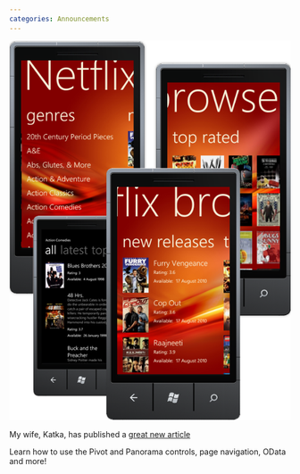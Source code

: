 ```yaml
---
categories: Announcements
---
```


![Netflix Browser](/assets/images/2010-10-15-NetflixBrowser.png)

My wife, Katka, has published a [great new article](http://www.codeproject.com/KB/windows-phone-7/NetflixBrowser.aspx)

Learn how to use the Pivot and Panorama controls, page navigation, OData and more!